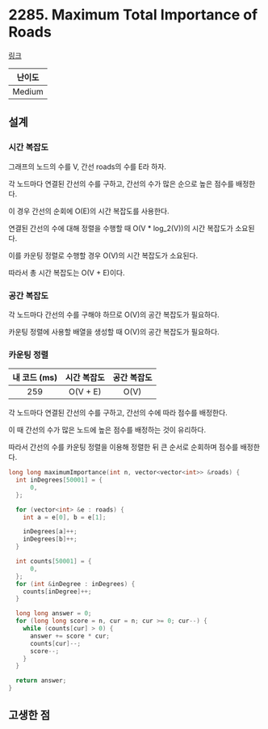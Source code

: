 # 2285. Maximum Total Importance of Roads

[링크](https://leetcode.com/problems/maximum-total-importance-of-roads/description/)

| 난이도 |
| :----: |
| Medium |

## 설계

### 시간 복잡도

그래프의 노드의 수를 V, 간선 roads의 수를 E라 하자.

각 노드마다 연결된 간선의 수를 구하고, 간선의 수가 많은 순으로 높은 점수를 배정한다.

이 경우 간선의 순회에 O(E)의 시간 복잡도를 사용한다.

연결된 간선의 수에 대해 정렬을 수행할 때 O(V \* log_2(V))의 시간 복잡도가 소요된다.

이를 카운팅 정렬로 수행할 경우 O(V)의 시간 복잡도가 소요된다.

따라서 총 시간 복잡도는 O(V + E)이다.

### 공간 복잡도

각 노드마다 간선의 수를 구해야 하므로 O(V)의 공간 복잡도가 필요하다.

카운팅 정렬에 사용할 배열을 생성할 때 O(V)의 공간 복잡도가 필요하다.

### 카운팅 정렬

| 내 코드 (ms) | 시간 복잡도 | 공간 복잡도 |
| :----------: | :---------: | :---------: |
|     259      |  O(V + E)   |    O(V)     |

각 노드마다 연결된 간선의 수를 구하고, 간선의 수에 따라 점수를 배정한다.

이 때 간선의 수가 많은 노드에 높은 점수를 배정하는 것이 유리하다.

따라서 간선의 수를 카운팅 정렬을 이용해 정렬한 뒤 큰 순서로 순회하며 점수를 배정한다.

```cpp
long long maximumImportance(int n, vector<vector<int>> &roads) {
  int inDegrees[50001] = {
      0,
  };

  for (vector<int> &e : roads) {
    int a = e[0], b = e[1];

    inDegrees[a]++;
    inDegrees[b]++;
  }

  int counts[50001] = {
      0,
  };
  for (int &inDegree : inDegrees) {
    counts[inDegree]++;
  }

  long long answer = 0;
  for (long long score = n, cur = n; cur >= 0; cur--) {
    while (counts[cur] > 0) {
      answer += score * cur;
      counts[cur]--;
      score--;
    }
  }

  return answer;
}
```

## 고생한 점
